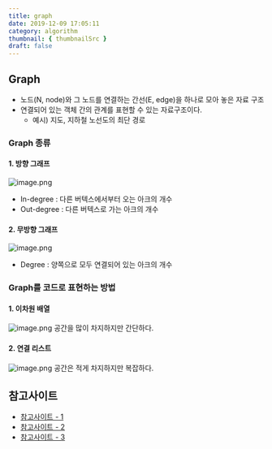 ```yaml
---
title: graph
date: 2019-12-09 17:05:11
category: algorithm
thumbnail: { thumbnailSrc }
draft: false
---
```


## Graph
- 노드(N, node)와 그 노드를 연결하는 간선(E, edge)을 하나로 모아 놓은 자료 구조
- 연결되어 있는 객체 간의 관계를 표현할 수 있는 자료구조이다.
	- 예시) 지도, 지하철 노선도의 최단 경로

### Graph 종류
#### 1. 방향 그래프
![image.png](https://images.velog.io/post-images/yhe228/33c97370-1a69-11ea-a6d9-3dba616b4770/image.png)  
- In-degree : 다른 버텍스에서부터 오는 아크의 개수
- Out-degree : 다른 버텍스로 가는 아크의 개수

#### 2. 무방향 그래프  
![image.png](https://images.velog.io/post-images/yhe228/d7ec0940-1a69-11ea-b7b6-6926202c495f/image.png)
- Degree : 양쪽으로 모두 연결되어 있는 아크의 개수

### Graph를 코드로 표현하는 방법
#### 1. 이차원 배열
![image.png](https://images.velog.io/post-images/yhe228/87a97d50-1aeb-11ea-914e-3d06816c3d56/image.png)
공간을 많이 차지하지만 간단하다.

#### 2. 연결 리스트 
![image.png](https://images.velog.io/post-images/yhe228/61ed7f20-1aec-11ea-8dfb-b3807206289e/image.png)
공간은 적게 차지하지만 복잡하다.


## 참고사이트
- [참고사이트 - 1](https://www.zerocho.com/category/Algorithm/post/584b9033580277001862f16c)
- [참고사이트 - 2](https://gmlwjd9405.github.io/2018/08/13/data-structure-graph.html)
- [참고사이트 - 3](https://m.blog.naver.com/PostView.nhn?blogId=kbs4674&logNo=220727852469&proxyReferer=https%3A%2F%2Fwww.google.com%2F)